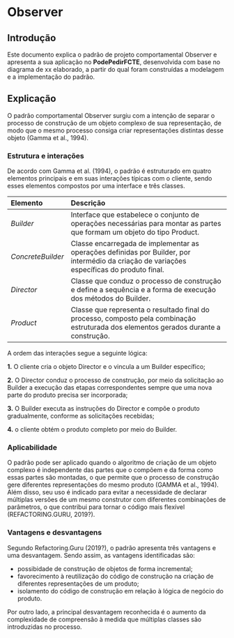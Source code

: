 # Observer

## Introdução
Este documento explica o padrão de projeto comportamental Observer e apresenta a sua aplicação no **PodePedirFCTE**, desenvolvida com base no diagrama de xx elaborado, a partir do qual foram construídas a modelagem e a implementação do padrão.

## Explicação

[explicação do padrão]: #

O padrão comportamental Observer surgiu com a intenção de separar o processo de construção de um objeto complexo de sua representação, de modo que o mesmo processo consiga criar representações distintas desse objeto (Gamma et al., 1994). 

[pode criar novas seções aqui se necessário com ###, por exemplo: Vantagens, Desvantagens]: #

### Estrutura e interações
De acordo com Gamma et al. (1994), o padrão é estruturado em quatro elementos principais e em suas interações típicas com o cliente, sendo esses elementos compostos por uma interface e três classes.

| **Elemento** | **Descrição** |
| :----------- | :------------ |
| *Builder* | Interface que estabelece o conjunto de operações necessárias para montar as partes que formam um objeto do tipo Product. | 
| *ConcreteBuilder* | Classe encarregada de implementar as operações definidas por Builder, por intermédio da criação de variações específicas do produto final. |
| *Director* | Classe que conduz o processo de construção e define a sequência e a forma de execução dos métodos do Builder.| 
| *Product* | Classe que representa o resultado final do processo, composto pela combinação estruturada dos elementos gerados durante a construção. |

A ordem das interações segue a seguinte lógica: 

**1.** O cliente cria o objeto Director e o vincula a um Builder específico;

**2.** O Director conduz o processo de construção, por meio da solicitação ao Builder a execução das etapas correspondentes sempre que uma nova parte do produto precisa ser incorporada;

**3.** O Builder executa as instruções do Director e compõe o produto gradualmente, conforme as solicitações recebidas;

**4.** o cliente obtém o produto completo por meio do Builder.

### Aplicabilidade
O padrão pode ser aplicado quando o algoritmo de criação de um objeto complexo é independente das partes que o compõem e da forma como essas partes são montadas, o que permite que o processo de construção gere diferentes representações do mesmo produto (GAMMA et al., 1994). Além disso, seu uso é indicado para evitar a necessidade de declarar múltiplas versões de um mesmo construtor com diferentes combinações de parâmetros, o que contribui para tornar o código mais flexível (REFACTORING.GURU, 2019?).

### Vantagens e desvantagens
Segundo Refactoring.Guru (2019?), o padrão apresenta três vantagens e uma desvantagem. Sendo assim, as vantagens identificadas são:
- possibidade de construção de objetos de forma incremental;
- favorecimento à reutilização do código de construção na criação de diferentes representações de um produto;
- isolamento do código de construção em relação à lógica de negócio do produto.

Por outro lado, a principal desvantagem reconhecida é o aumento da complexidade de compreensão à medida que múltiplas classes são introduzidas no processo.